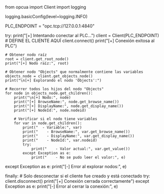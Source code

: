 from opcua import Client
import logging

logging.basicConfig(level=logging.INFO)

PLC_ENDPOINT = "opc.tcp://127.0.0.1:4840"

try:
    print("[+] Intentando conectar al PLC...")
    client = Client(PLC_ENDPOINT)  # DEFINE EL CLIENTE AQUÍ
    client.connect()
    print("[+] Conexión exitosa al PLC")

    # Obtener nodo raíz
    root = client.get_root_node()
    print("[+] Nodo raíz:", root)

    # Obtener nodo "Objects" que normalmente contiene las variables
    objects_node = client.get_objects_node()
    print("\n[+] Explorando el nodo 'Objects':")

    # Recorrer todos los hijos del nodo "Objects"
    for node in objects_node.get_children():
        print("\n[+] Nodo:", node)
        print("[+] BrowseName:", node.get_browse_name())
        print("[+] DisplayName:", node.get_display_name())
        print("[+] NodeId:", node.nodeid)

        # Verificar si el nodo tiene variables
        for var in node.get_children():
            print("  - Variable:", var)
            print("    - BrowseName:", var.get_browse_name())
            print("    - DisplayName:", var.get_display_name())
            print("    - NodeId:", var.nodeid)
            try:
                print("    - Valor actual:", var.get_value())
            except Exception as e:
                print("    - No se pudo leer el valor:", e)

except Exception as e:
    print("[-] Error al explorar nodos:", e)

finally:
    # Solo desconectar si el cliente fue creado y está conectado
    try:
        client.disconnect()
        print("[+] Conexión cerrada correctamente")
    except Exception as e:
        print("[-] Error al cerrar la conexión:", e)

